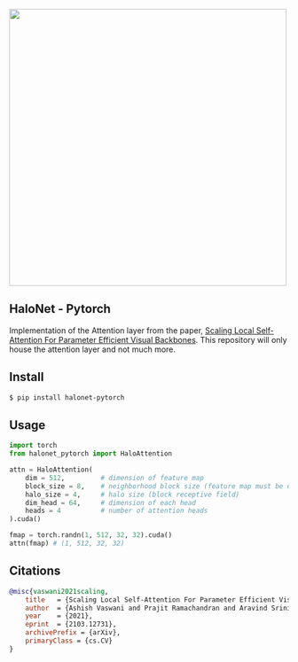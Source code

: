 <img src="./halonet.png" width="500px"></img>

## HaloNet - Pytorch

Implementation of the Attention layer from the paper, <a href="https://arxiv.org/abs/2103.12731">Scaling Local Self-Attention For Parameter Efficient Visual Backbones</a>. This repository will only house the attention layer and not much more.


## Install

```bash
$ pip install halonet-pytorch
```

## Usage

```python
import torch
from halonet_pytorch import HaloAttention

attn = HaloAttention(
    dim = 512,         # dimension of feature map
    block_size = 8,    # neighborhood block size (feature map must be divisible by this)
    halo_size = 4,     # halo size (block receptive field)
    dim_head = 64,     # dimension of each head
    heads = 4          # number of attention heads
).cuda()

fmap = torch.randn(1, 512, 32, 32).cuda()
attn(fmap) # (1, 512, 32, 32)
```

## Citations

```bibtex
@misc{vaswani2021scaling,
    title   = {Scaling Local Self-Attention For Parameter Efficient Visual Backbones}, 
    author  = {Ashish Vaswani and Prajit Ramachandran and Aravind Srinivas and Niki Parmar and Blake Hechtman and Jonathon Shlens},
    year    = {2021},
    eprint  = {2103.12731},
    archivePrefix = {arXiv},
    primaryClass = {cs.CV}
}
```
